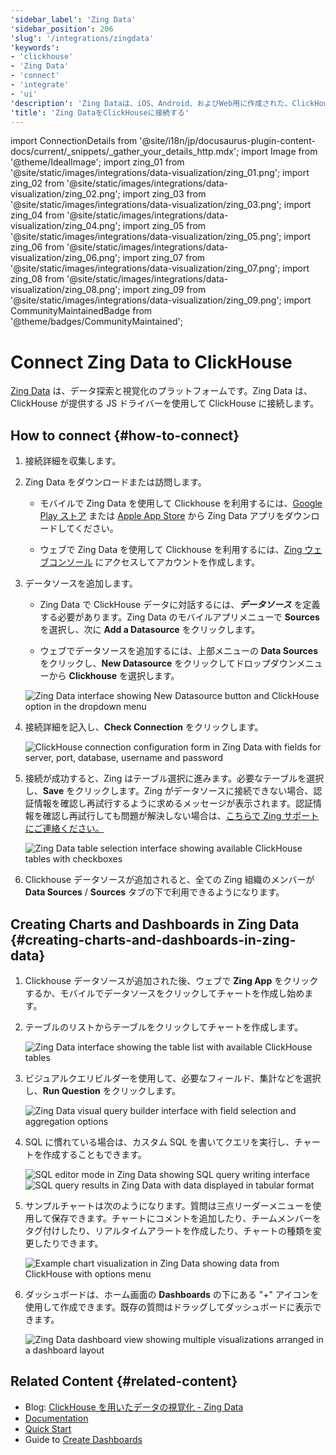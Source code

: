 ```yaml
---
'sidebar_label': 'Zing Data'
'sidebar_position': 206
'slug': '/integrations/zingdata'
'keywords':
- 'clickhouse'
- 'Zing Data'
- 'connect'
- 'integrate'
- 'ui'
'description': 'Zing Dataは、iOS、Android、およびWeb用に作成された、ClickHouse向けのシンプルなソーシャルビジネスインテリジェンスです。'
'title': 'Zing DataをClickHouseに接続する'
---
```


import ConnectionDetails from '@site/i18n/jp/docusaurus-plugin-content-docs/current/_snippets/_gather_your_details_http.mdx';
import Image from '@theme/IdealImage';
import zing_01 from '@site/static/images/integrations/data-visualization/zing_01.png';
import zing_02 from '@site/static/images/integrations/data-visualization/zing_02.png';
import zing_03 from '@site/static/images/integrations/data-visualization/zing_03.png';
import zing_04 from '@site/static/images/integrations/data-visualization/zing_04.png';
import zing_05 from '@site/static/images/integrations/data-visualization/zing_05.png';
import zing_06 from '@site/static/images/integrations/data-visualization/zing_06.png';
import zing_07 from '@site/static/images/integrations/data-visualization/zing_07.png';
import zing_08 from '@site/static/images/integrations/data-visualization/zing_08.png';
import zing_09 from '@site/static/images/integrations/data-visualization/zing_09.png';
import CommunityMaintainedBadge from '@theme/badges/CommunityMaintained';


# Connect Zing Data to ClickHouse

<CommunityMaintainedBadge/>

<a href="https://www.zingdata.com/" target="_blank">Zing Data</a> は、データ探索と視覚化のプラットフォームです。Zing Data は、ClickHouse が提供する JS ドライバーを使用して ClickHouse に接続します。

## How to connect {#how-to-connect}
1. 接続詳細を収集します。
<ConnectionDetails />

2. Zing Data をダウンロードまたは訪問します。

    * モバイルで Zing Data を使用して Clickhouse を利用するには、[Google Play ストア](https://play.google.com/store/apps/details?id=com.getzingdata.android) または [Apple App Store](https://apps.apple.com/us/app/zing-data-collaborative-bi/id1563294091) から Zing Data アプリをダウンロードしてください。

    * ウェブで Zing Data を使用して Clickhouse を利用するには、[Zing ウェブコンソール](https://console.getzingdata.com/) にアクセスしてアカウントを作成します。

3. データソースを追加します。

    * Zing Data で ClickHouse データに対話するには、**_データソース_** を定義する必要があります。Zing Data のモバイルアプリメニューで **Sources** を選択し、次に **Add a Datasource** をクリックします。

    * ウェブでデータソースを追加するには、上部メニューの **Data Sources** をクリックし、**New Datasource** をクリックしてドロップダウンメニューから **Clickhouse** を選択します。

    <Image size="md" img={zing_01} alt="Zing Data interface showing New Datasource button and ClickHouse option in the dropdown menu" border />
    <br/>

4. 接続詳細を記入し、**Check Connection** をクリックします。

    <Image size="md" img={zing_02} alt="ClickHouse connection configuration form in Zing Data with fields for server, port, database, username and password" border />
    <br/>

5. 接続が成功すると、Zing はテーブル選択に進みます。必要なテーブルを選択し、**Save** をクリックします。Zing がデータソースに接続できない場合、認証情報を確認し再試行するように求めるメッセージが表示されます。認証情報を確認し再試行しても問題が解決しない場合は、<a id="contact_link" href="mailto:hello@getzingdata.com">こちらで Zing サポートにご連絡ください。</a>

    <Image size="md" img={zing_03} alt="Zing Data table selection interface showing available ClickHouse tables with checkboxes" border />
    <br/>

6. Clickhouse データソースが追加されると、全ての Zing 組織のメンバーが **Data Sources** / **Sources** タブの下で利用できるようになります。

## Creating Charts and Dashboards in Zing Data {#creating-charts-and-dashboards-in-zing-data}

1. Clickhouse データソースが追加された後、ウェブで **Zing App** をクリックするか、モバイルでデータソースをクリックしてチャートを作成し始めます。

2. テーブルのリストからテーブルをクリックしてチャートを作成します。

    <Image size="sm" img={zing_04} alt="Zing Data interface showing the table list with available ClickHouse tables" border />
    <br/>

3. ビジュアルクエリビルダーを使用して、必要なフィールド、集計などを選択し、**Run Question** をクリックします。

    <Image size="md" img={zing_05} alt="Zing Data visual query builder interface with field selection and aggregation options" border />
    <br/>

4. SQL に慣れている場合は、カスタム SQL を書いてクエリを実行し、チャートを作成することもできます。

    <Image size="md" img={zing_06} alt="SQL editor mode in Zing Data showing SQL query writing interface" border />
    <Image size="md" img={zing_07} alt="SQL query results in Zing Data with data displayed in tabular format" border />

5. サンプルチャートは次のようになります。質問は三点リーダーメニューを使用して保存できます。チャートにコメントを追加したり、チームメンバーをタグ付けしたり、リアルタイムアラートを作成したり、チャートの種類を変更したりできます。

    <Image size="md" img={zing_08} alt="Example chart visualization in Zing Data showing data from ClickHouse with options menu" border />
    <br/>

6. ダッシュボードは、ホーム画面の **Dashboards** の下にある "+" アイコンを使用して作成できます。既存の質問はドラッグしてダッシュボードに表示できます。

    <Image size="md" img={zing_09} alt="Zing Data dashboard view showing multiple visualizations arranged in a dashboard layout" border />
    <br/>

## Related Content {#related-content}

- Blog: [ClickHouse を用いたデータの視覚化 - Zing Data](https://getzingdata.com/blog/zing-adds-support-for-clickhouse-as-a-data-source/)
- [Documentation](https://docs.getzingdata.com/docs/)
- [Quick Start](https://getzingdata.com/quickstart/)
- Guide to [Create Dashboards](https://getzingdata.com/blog/new-feature-create-multi-question-dashboards/)
